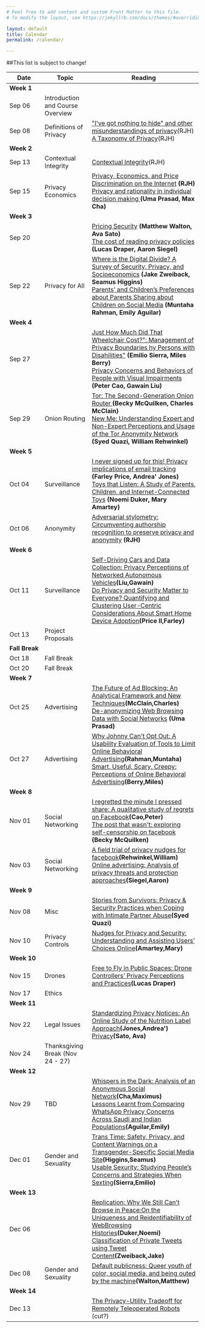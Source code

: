 ```yaml
---
# Feel free to add content and custom Front Matter to this file.
# To modify the layout, see https://jekyllrb.com/docs/themes/#overriding-theme-defaults

layout: default
title: Calendar
permalink: /calendar/

---
```


##This list is subject to change!


Date | Topic | Reading
| --- | --- | --- |
**Week 1** ||
Sep 06 | Introduction and Course Overview |
Sep 08 | Definitions of Privacy | <a href="http://scholarship.law.gwu.edu/cgi/viewcontent.cgi?article=1159&context=faculty_publications">"I've got nothing to hide" and other misunderstandings of privacy</a>(RJH)<br/><a href="https://papers.ssrn.com/sol3/papers.cfm?abstract_id=667622">A Taxonomy of Privacy</a>(RJH)
**Week 2** ||
Sep 13 | Contextual Integrity | <a href="https://heinonline.org/hol-cgi-bin/get_pdf.cgi?handle=hein.journals/washlr79&section=16">Contextual Integrity</a>(RJH)
Sep 15 | Privacy Economics | <a href="http://dl.acm.org/citation.cfm?id=948051">Privacy, Economics, and Price Discrimination on the Internet</a><b> (RJH)</b><br /><a href="https://www.heinz.cmu.edu/~acquisti/papers/acquisti.pdf">Privacy and rationality in individual decision making </a><b> (Uma Prasad, Max Cha)</b>
**Week 3** | |
Sep 20 || <a href="https://blackboard.oberlin.edu/bbcswebdav/pid-1234015-dt-content-rid-9629209_1/xid-9629209_1">Pricing Security</a><b> (Matthew Walton, Ava Sato)</b><br /><a href="http://heinonline.org/HOL/Page?handle=hein.journals/isjlpsoc4&div=27&g_sent=1&casa_token=&collection=journals">The cost of reading privacy policies</a><b> (Lucas Draper, Aaron Siegel)</b>
Sep 22 |Privacy for All|<a href="https://dl.acm.org/citation.cfm?id=3025673">Where is the Digital Divide? A Survey of Security, Privacy, and Socioeconomics</a><b> (Jake Zweiback, Seamus Higgins)</b><br><a href="https://dl.acm.org/citation.cfm?id=3025587">Parents’ and Children’s Preferences about Parents Sharing about Children on Social Media</a><b> (Muntaha Rahman, Emily Aguilar)</b>
**Week&nbsp;4** ||
Sep 27 || <a href="https://blackboard.oberlin.edu/bbcswebdav/pid-1234018-dt-content-rid-9629212_1/xid-9629212_1">Just How Much Did That Wheelchair Cost?": Management of Privacy Boundaries hy Persons with Disahilities"</a><b> (Emilio Sierra, Miles Berry)</b><br /><a href="http://occs.cs.oberlin.edu/~rhoyle/papers/vip-privacy-chi15.pdf">Privacy Concerns and Behaviors of People with Visual Impairments</a><b> (Peter Cao, Gawain Liu)</b>
Sep 29 |Onion Routing|<a href="http://www.usenix.org/events/sec04/tech/full_papers/dingledine/dingledine.pdf">Tor: The Second-Generation Onion Router </a><b> (Becky McQuilken, Charles McClain)</b><br/><a href="https://www.usenix.org/system/files/conference/soups2017/soups2017-gallagher.pdf">New Me: Understanding Expert and Non-Expert Perceptions and Usage of the Tor Anonymity Network</a><b> (Syed Quazi, William Rehwinkel)</b>
**Week&nbsp;5** ||
Oct 04 |Surveillance| <a href="https://www.petsymposium.org/2018/files/papers/issue1/paper42-2018-1-source.pdf">I never signed up for this! Privacy implications of email tracking</a><b> (Farley Price, Andrea' Jones)</b><br/> <a href="https://dl.acm.org/citation.cfm?id=3025735">Toys that Listen: A Study of Parents, Children, and Internet-Connected Toys</a> <b> (Noemi Duker, Mary Amartey)</b><br/>
Oct 06 |Anonymity|<a href="https://dl.acm.org/citation.cfm?id=2382450">Adversarial stylometry: Circumventing authorship recognition to preserve privacy and anonymity</a> **(RJH)**
**Week 6** ||
Oct 11 |Surveillance|<a href="https://www.usenix.org/system/files/conference/soups2017/soups2017-bloom.pdf">Self-Driving Cars and Data Collection: Privacy Perceptions of Networked Autonomous Vehicles</a>**(Liu,Gawain)**<br /> <a href="https://www.usenix.org/conference/soups2020/presentation/barbosa">Do Privacy and Security Matter to Everyone? Quantifying and Clustering User-Centric Considerations About Smart Home Device Adoption</a>**(Price II,Farley)**
Oct 13 | Project Proposals |
**Fall&nbsp;Break** ||
Oct 18 | Fall Break ||
Oct 20 | Fall Break ||
**Week 7** ||
Oct 25 |Advertising| <a href="https://arxiv.org/abs/1705.08568">The Future of Ad Blocking: An Analytical Framework and New Techniques</a>**(McClain,Charles)**<br><a href="https://dl.acm.org/citation.cfm?id=3052714">De-anonymizing Web Browsing Data with Social Networks</a> **(Uma Prasad)**
Oct 27 |Advertising| <a href="https://dl.acm.org/citation.cfm?id=2207759">Why Johnny Can't Opt Out: A Usability Evaluation of Tools to Limit Online Behavioral Advertising</a>**(Rahman,Muntaha)**<br><a href="https://dl.acm.org/citation.cfm?id=2335362">Smart, Useful, Scary, Creepy: Perceptions of Online Behavioral Advertising</a>**(Berry,Miles)**
**Week 8** ||
Nov 01 |Social Networking|<a href="http://dl.acm.org/citation.cfm?id=2078841">I regretted the minute I pressed share: A qualitative study of regrets on Facebook</a>**(Cao,Peter)**<br /><a href="http://doi.acm.org/10.1145/2441776.2441865">The post that wasn't: exploring self-censorship on facebook</a> **(Becky McQuilken)**
Nov 03 |Social Networking |<a href="http://doi.acm.org/10.1145/2556288.2557413">A field trial of privacy nudges for facebook</a>**(Rehwinkel,William)**<br><a href="https://www.sciencedirect.com/science/article/pii/S0140366416307083">Online advertising: Analysis of privacy threats and protection approaches</a>**(Siegel,Aaron)**
**Week&nbsp;9** ||
Nov 08 |Misc|<a href="https://dl.acm.org/citation.cfm?id=3025875">Stories from Survivors: Privacy & Security Practices when Coping with Intimate Partner Abuse</a>**(Syed Quazi)**<br>
Nov 10 |Privacy Controls|<a href="https://dl.acm.org/citation.cfm?id=3054926">Nudges for Privacy and Security: Understanding and Assisting Users’ Choices Online</a>**(Amartey,Mary)**
**Week 10** ||
Nov 15 |Drones|<a href="https://dl.acm.org/citation.cfm?id=3026049">Free to Fly in Public Spaces: Drone Controllers’ Privacy Perceptions and Practices</a>**(Lucas Draper)**<br>
Nov 17 |Ethics|
**Week 11** ||
Nov 22 |Legal Issues| <a href="https://dl.acm.org/citation.cfm?id=1753561">Standardizing Privacy Notices: An Online Study of the Nutrition Label Approach</a><b>(Jones,Andrea')</b><br><a href="https://blackboard.oberlin.edu/bbcswebdav/pid-1234016-dt-content-rid-9629210_1/xid-9629210_1">Privacy</a>**(Sato, Ava)**<br><b></b>
Nov 24 | Thanksgiving Break (Nov 24 - 27) |
**Week 12** ||
Nov 29 |TBD|<a href="http://www.cs.ucsb.edu/~ravenben/publications/pdf/whisper-imc14.pdf">Whispers in the Dark: Analysis of an Anonymous Social Network</a>**(Cha,Maximus)**<br> <a href="https://www.usenix.org/conference/soups2020/presentation/dev">Lessons Learnt from Comparing WhatsApp Privacy Concerns Across Saudi and Indian Populations</a>**(Aguilar,Emily)**
Dec 01 |Gender and Sexuality|<a href="https://dl.acm.org/doi/abs/10.1145/3415195">Trans Time: Safety, Privacy, and Content Warnings on a Transgender-Specific Social Media Site</a>**(Higgins,Seamus)**<br><a href="https://www.usenix.org/conference/soups2020/presentation/geeng">Usable Sexurity: Studying People’s Concerns and Strategies When Sexting</a>**(Sierra,Emilio)**
**Week&nbsp;13** ||
Dec 06 ||<a href="https://www.usenix.org/system/files/soups2020-bird.pdf">Replication: Why We Still Can’t Browse in Peace:On the Uniqueness and Reidentifiability of WebBrowsing Histories</a><b>(Duker,Noemi)</b><br/><a href="https://blackboard.oberlin.edu/bbcswebdav/pid-1234017-dt-content-rid-9629211_1/xid-9629211_1">Classification of Private Tweets using Tweet Content</a>**(Zweiback,Jake)**<br><b></b>
Dec 08 |Gender and Sexuality|<a href="https://journals.sagepub.com/doi/abs/10.1177/1461444817744784">Default publicness: Queer youth of color, social media, and being outed by the machine</a>**(Walton,Matthew)**
**Week 14** ||
Dec 13 ||<a href="https://dl.acm.org/citation.cfm?id=2696484">The Privacy-Utility Tradeoff for Remotely Teleoperated Robots</a> (cut?)
